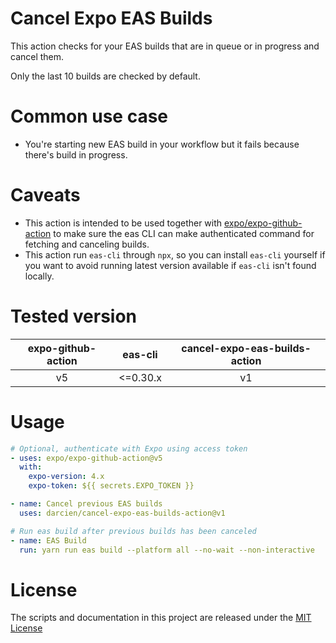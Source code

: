 # Cancel Expo EAS Builds

This action checks for your EAS builds that are in queue or in progress and cancel them.

Only the last 10 builds are checked by default.

# Common use case

- You're starting new EAS build in your workflow but it fails because there's build in progress.

# Caveats

- This action is intended to be used together with [expo/expo-github-action](https://github.com/expo/expo-github-action) to make sure the eas CLI can make authenticated command for fetching and canceling builds.
- This action run `eas-cli` through `npx`, so you can install `eas-cli` yourself if you want to avoid running latest version available if `eas-cli` isn't found locally.

# Tested version

| expo-github-action | eas-cli | cancel-expo-eas-builds-action |
| :----------------: | :-------: | :---------------------------: |
|         v5         | <=0.30.x  |              v1               |

# Usage

<!-- start usage -->
```yaml
# Optional, authenticate with Expo using access token
- uses: expo/expo-github-action@v5
  with:
    expo-version: 4.x
    expo-token: ${{ secrets.EXPO_TOKEN }}

- name: Cancel previous EAS builds
  uses: darcien/cancel-expo-eas-builds-action@v1

# Run eas build after previous builds has been canceled
- name: EAS Build
  run: yarn run eas build --platform all --no-wait --non-interactive
```
<!-- end usage -->

# License

The scripts and documentation in this project are released under the [MIT License](LICENSE)
